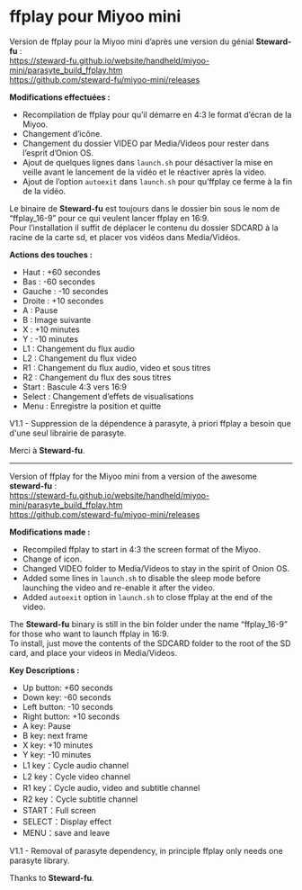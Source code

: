 <h1 class="code-line" data-line-start=0 data-line-end=1 ><a id="ffplay_pour_Miyoo_mini_0"></a>ffplay pour Miyoo mini</h1>
<p class="has-line-data" data-line-start="1" data-line-end="4">Version de ffplay pour la Miyoo mini d’après une version du génial <strong>Steward-fu</strong> :<br>
<a href="https://steward-fu.github.io/website/handheld/miyoo-mini/parasyte_build_ffplay.htm">https://steward-fu.github.io/website/handheld/miyoo-mini/parasyte_build_ffplay.htm</a><br>
<a href="https://github.com/steward-fu/miyoo-mini/releases">https://github.com/steward-fu/miyoo-mini/releases</a></p>
<p class="has-line-data" data-line-start="5" data-line-end="6"><strong>Modifications effectuées :</strong></p>
<ul>
<li class="has-line-data" data-line-start="6" data-line-end="7">Recompilation de ffplay pour qu’il démarre en 4:3 le format d’écran de la Miyoo.</li>
<li class="has-line-data" data-line-start="7" data-line-end="8">Changement d’icône.</li>
<li class="has-line-data" data-line-start="8" data-line-end="9">Changement du dossier VIDEO par Media/Videos pour rester dans l’esprit d’Onion OS.</li>
<li class="has-line-data" data-line-start="9" data-line-end="10">Ajout de quelques lignes dans <code>launch.sh</code> pour désactiver la mise en veille avant le lancement de la vidéo et le réactiver après la video.</li>
<li class="has-line-data" data-line-start="10" data-line-end="12">Ajout de l’option <code>autoexit</code> dans <code>launch.sh</code> pour qu’ffplay ce ferme à la fin de la vidéo.</li>
</ul>
<p class="has-line-data" data-line-start="12" data-line-end="14">Le binaire de <strong>Steward-fu</strong> est toujours dans le dossier bin sous le nom de “ffplay_16-9” pour ce qui veulent lancer ffplay en 16:9.<br>
Pour l’installation il suffit de déplacer le contenu du dossier SDCARD à la racine de la carte sd, et placer vos vidéos dans Media/Vidéos.</p>
<p class="has-line-data" data-line-start="15" data-line-end="16"><strong>Actions des touches :</strong></p>
<ul>
<li class="has-line-data" data-line-start="16" data-line-end="17">Haut : +60 secondes</li>
<li class="has-line-data" data-line-start="17" data-line-end="18">Bas : -60 secondes</li>
<li class="has-line-data" data-line-start="18" data-line-end="19">Gauche : -10 secondes</li>
<li class="has-line-data" data-line-start="19" data-line-end="20">Droite : +10 secondes</li>
<li class="has-line-data" data-line-start="20" data-line-end="21">A : Pause</li>
<li class="has-line-data" data-line-start="21" data-line-end="22">B : Image suivante</li>
<li class="has-line-data" data-line-start="22" data-line-end="23">X : +10 minutes</li>
<li class="has-line-data" data-line-start="23" data-line-end="24">Y : -10 minutes</li>
<li class="has-line-data" data-line-start="24" data-line-end="25">L1 : Changement du flux audio</li>
<li class="has-line-data" data-line-start="25" data-line-end="26">L2 : Changement du flux video</li>
<li class="has-line-data" data-line-start="26" data-line-end="27">R1 : Changement du flux audio, video et sous titres</li>
<li class="has-line-data" data-line-start="27" data-line-end="28">R2 : Changement du flux des sous titres</li>
<li class="has-line-data" data-line-start="28" data-line-end="29">Start : Bascule 4:3 vers 16:9</li>
<li class="has-line-data" data-line-start="29" data-line-end="30">Select : Changement d’effets de visualisations</li>
<li class="has-line-data" data-line-start="30" data-line-end="32">Menu : Enregistre la position et quitte</li>
</ul>
<p class="has-line-data" data-line-start="32" data-line-end="33">V1.1 - Suppression de la dépendence à parasyte, à priori ffplay a besoin que d'une seul librairie de parasyte.</p>
<p class="has-line-data" data-line-start="33" data-line-end="34">Merci à <strong>Steward-fu</strong>.</p>
<hr>
<p class="has-line-data" data-line-start="36" data-line-end="39">Version of ffplay for the Miyoo mini from a version of the awesome <strong>steward-fu</strong> :<br>
<a href="https://steward-fu.github.io/website/handheld/miyoo-mini/parasyte_build_ffplay.htm">https://steward-fu.github.io/website/handheld/miyoo-mini/parasyte_build_ffplay.htm</a><br>
<a href="https://github.com/steward-fu/miyoo-mini/releases">https://github.com/steward-fu/miyoo-mini/releases</a></p>
<p class="has-line-data" data-line-start="40" data-line-end="41"><strong>Modifications made :</strong></p>
<ul>
<li class="has-line-data" data-line-start="41" data-line-end="42">Recompiled ffplay to start in 4:3 the screen format of the Miyoo.</li>
<li class="has-line-data" data-line-start="42" data-line-end="43">Change of icon.</li>
<li class="has-line-data" data-line-start="43" data-line-end="44">Changed VIDEO folder to Media/Videos to stay in the spirit of Onion OS.</li>
<li class="has-line-data" data-line-start="44" data-line-end="45">Added some lines in <code>launch.sh</code> to disable the sleep mode before launching the video and re-enable it after the video.</li>
<li class="has-line-data" data-line-start="45" data-line-end="47">Added <code>autoexit</code> option in <code>launch.sh</code> to close ffplay at the end of the video.</li>
</ul>
<p class="has-line-data" data-line-start="47" data-line-end="49">The <strong>Steward-fu</strong> binary is still in the bin folder under the name “ffplay_16-9” for those who want to launch ffplay in 16:9.<br>
To install, just move the contents of the SDCARD folder to the root of the SD card, and place your videos in Media/Videos.</p>
<p class="has-line-data" data-line-start="50" data-line-end="51"><strong>Key Descriptions :</strong></p>
<ul>
<li class="has-line-data" data-line-start="51" data-line-end="52">Up button: +60 seconds</li>
<li class="has-line-data" data-line-start="52" data-line-end="53">Down key: -60 seconds</li>
<li class="has-line-data" data-line-start="53" data-line-end="54">Left button: -10 seconds</li>
<li class="has-line-data" data-line-start="54" data-line-end="55">Right button: +10 seconds</li>
<li class="has-line-data" data-line-start="55" data-line-end="56">A key: Pause</li>
<li class="has-line-data" data-line-start="56" data-line-end="57">B key: next frame</li>
<li class="has-line-data" data-line-start="57" data-line-end="58">X key: +10 minutes</li>
<li class="has-line-data" data-line-start="58" data-line-end="59">Y key: -10 minutes</li>
<li class="has-line-data" data-line-start="59" data-line-end="60">L1 key：Cycle audio channel</li>
<li class="has-line-data" data-line-start="60" data-line-end="61">L2 key：Cycle video channel</li>
<li class="has-line-data" data-line-start="61" data-line-end="62">R1 key：Cycle audio, video and subtitle channel</li>
<li class="has-line-data" data-line-start="62" data-line-end="63">R2 key：Cycle subtitle channel</li>
<li class="has-line-data" data-line-start="63" data-line-end="64">START：Full screen</li>
<li class="has-line-data" data-line-start="64" data-line-end="65">SELECT：Display effect</li>
<li class="has-line-data" data-line-start="65" data-line-end="67">MENU：save and leave</li>
</ul>
<p class="has-line-data" data-line-start="67" data-line-end="68">V1.1 - Removal of parasyte dependency, in principle ffplay only needs one parasyte library.</p>
<p class="has-line-data" data-line-start="68" data-line-end="69">Thanks to <strong>Steward-fu</strong>.</p>
